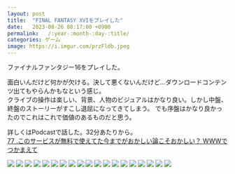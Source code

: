 ```yaml
---
layout: post
title:  "FINAL FANTASY XVIをプレイした"
date:   2023-08-26 08:17:00 +0900
permalink:   /:year-:month-:day-:title/
categories: ゲーム
image: https://i.imgur.com/przFldb.jpeg
---
```

ファイナルファンタジー16をプレイした。


面白いんだけど何かが欠ける。決して悪くないんだけど…ダウンロードコンテンツ出てもやらんかもなという感じ。  
クライブの操作は楽しい、背景、人物のビジュアルはかなり良い。しかし中盤、終盤のストーリーがすこし退屈になってきてしまう。 
でも序盤はかなり良かったのでこれはこれで価値のあるものだと思う。  
  
詳しくはPodcastで話した。32分あたりから。  
  [77 .このサービスが無料で使えてた今までがおかしい論こそおかしい？ WWWでつかまえて](https://www-de-tsukamaete.github.io/episode/77)

![](https://i.imgur.com/przFldb.jpeg)
![](https://i.imgur.com/NHJA7la.jpeg)
![](https://i.imgur.com/qiawhsC.jpeg)
![](https://i.imgur.com/7J6EKxz.jpeg)
![](https://i.imgur.com/2U5lbHz.jpeg)
![](https://i.imgur.com/ZLHQAmJ.jpeg)
![](https://i.imgur.com/I1BjybZ.jpeg)
![](https://i.imgur.com/v0LtQwu.jpeg)
![](https://i.imgur.com/0vBYlmL.jpeg)
![](https://i.imgur.com/xkRYfj8.jpeg)
![](https://i.imgur.com/9m9ezdN.jpeg)
![](https://i.imgur.com/Q31dPLJ.jpeg)
![](https://i.imgur.com/mv6XtOH.jpeg)
![](https://i.imgur.com/pcH40Hm.jpeg)
![](https://i.imgur.com/qwSYI6o.jpeg)
![](https://i.imgur.com/y2InscF.jpeg)
![](https://i.imgur.com/fjXiojZ.jpeg)
![](https://i.imgur.com/Ir7FV1V.jpeg)
![](https://i.imgur.com/kuDE4af.jpeg)